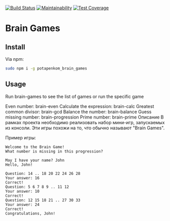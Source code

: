 [![Build Status](https://travis-ci.org/potapenkom/brain_games.svg?branch=master)](https://travis-ci.org/potapenkom/brain_games)
[![Maintainability](https://api.codeclimate.com/v1/badges/8116c51ad309f3ca9437/maintainability)](https://codeclimate.com/github/potapenkom/brain_games/maintainability)
[![Test Coverage](https://api.codeclimate.com/v1/badges/8116c51ad309f3ca9437/test_coverage)](https://codeclimate.com/github/potapenkom/brain_games/test_coverage)

Brain Games
===========


Install
-------
Via npm:
```bash
sudo npm i -g potapenkom_brain_games
```
Usage
-----
Run brain-games to see the list of games or run the specific game

Even number: brain-even
Calculate the expression: brain-calc
Greatest common divisor: brain-gcd
Balance the number: brain-balance
Guess missing number: brain-progression
Prime number: brain-prime
Описание
В рамках проекта необходимо реализовать набор мини-игр, запускаемых из консоли. Эти игры похожи на то, что обычно называют "Brain Games".

Пример игры:
```console
Welcome to the Brain Game!
What number is missing in this progression?

May I have your name? John
Hello, John!

Question: 14 .. 18 20 22 24 26 28
Your answer: 16
Correct!
Question: 5 6 7 8 9 .. 11 12
Your answer: 10
Correct!
Question: 12 15 18 21 .. 27 30 33
Your answer: 24
Correct!
Congratulations, John!
```